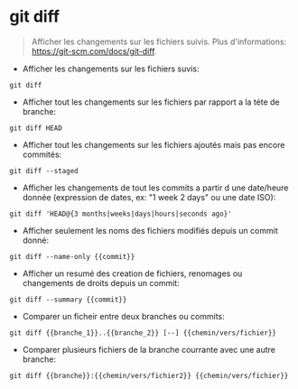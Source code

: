 # git diff

> Afficher les changements sur les fichiers suivis.
> Plus d'informations: <https://git-scm.com/docs/git-diff>.

- Afficher les changements sur les fichiers suvis:

`git diff`

- Afficher tout les changements sur les fichiers par rapport a la téte de branche:

`git diff HEAD`

- Afficher tout les changements sur les fichiers ajoutés mais pas encore commités:

`git diff --staged`

- Afficher les changements de tout les commits a partir d une date/heure donnée (expression de dates, ex: "1 week 2 days" ou une date ISO):

`git diff 'HEAD@{3 months|weeks|days|hours|seconds ago}'`

- Afficher seulement les noms des fichiers modifiés depuis un commit donné:

`git diff --name-only {{commit}}`

- Afficher un resumé des creation de fichiers, renomages ou changements de droits depuis un commit:

`git diff --summary {{commit}}`

- Comparer un ficheir entre deux branches ou commits:

`git diff {{branche_1}}..{{branche_2}} [--] {{chemin/vers/fichier}}`

- Comparer plusieurs fichiers de la branche courrante avec une autre branche:

`git diff {{branche}}:{{chemin/vers/fichier2}} {{chemin/vers/fichier}}`
